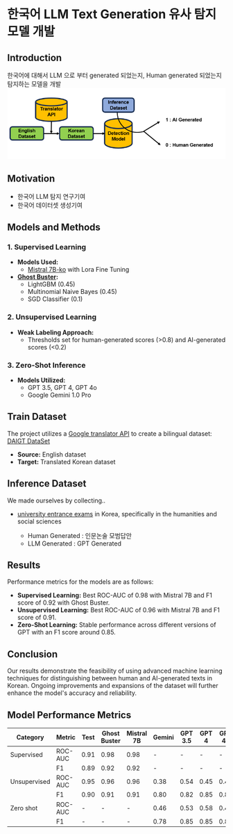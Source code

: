 # 한국어 LLM Text Generation 유사 탐지 모델 개발


## Introduction

한국어에 대해서 LLM 으로 부터 generated 되었는지, Human generated 
되었는지 탐지하는 모델을 개발
![image](./images/overview.png)

## Motivation

- 한국어 LLM 탐지 연구기여 
- 한국어 데이터셋 생성기여

## Models and Methods

### 1. Supervised Learning
- **Models Used:**
  - [Mistral 7B-ko](https://huggingface.co/maywell/Mistral-ko-7B-v0.1) with Lora Fine Tuning
- **[Ghost Buster](https://arxiv.org/abs/2305.15047):**
  - LightGBM (0.45)
  - Multinomial Naive Bayes (0.45)
  - SGD Classifier (0.1)

### 2. Unsupervised Learning
- **Weak Labeling Approach:**
  - Thresholds set for human-generated scores (>0.8) and AI-generated scores (<0.2)

### 3. Zero-Shot Inference
- **Models Utilized:**
  - GPT 3.5, GPT 4, GPT 4o
  - Google Gemini 1.0 Pro

## Train Dataset

The project utilizes a [Google translator API](https://cloud.google.com/translate/docs/reference/rest) to create a bilingual dataset: [DAIGT DataSet](https://www.kaggle.com/datasets/thedrcat/daigt-v2-train-dataset)
- **Source:** English dataset
- **Target:** Translated Korean dataset

## Inference Dataset

We made ourselves by collecting..
- [university entrance exams](https://www.kaggle.com/datasets/umgeeyo/korean-essay) in Korea, specifically in the humanities and social sciences

    - Human Generated :  인문논술 모범답안
    - LLM Generated   :  GPT Generated
    

## Results

Performance metrics for the models are as follows:
- **Supervised Learning:** Best ROC-AUC of 0.98 with Mistral 7B and F1 score of 0.92 with Ghost Buster.
- **Unsupervised Learning:** Best ROC-AUC of 0.96 with Mistral 7B and F1 score of 0.91.
- **Zero-Shot Learning:** Stable performance across different versions of GPT with an F1 score around 0.85.

## Conclusion

Our results demonstrate the feasibility of using advanced machine learning techniques for distinguishing between human and AI-generated texts in Korean. Ongoing improvements and expansions of the dataset will further enhance the model's accuracy and reliability.



## Model Performance Metrics

| Category    | Metric   | Test  | Ghost Buster | Mistral 7B | Gemini | GPT 3.5 | GPT 4 | GPT 4o |
|-------------|----------|-------|--------------|------------|--------|---------|-------|--------|
| Supervised  | ROC-AUC  | 0.91  | 0.98         | 0.98       | -   | -   |  -   |  -     |
|             | F1       | 0.89  | 0.92         | 0.92       | -   | -   | -   | -     |
| Unsupervised| ROC-AUC  | 0.95  | 0.96         | 0.96       | 0.38   | 0.54    | 0.45  | 0.40   |
|             | F1       | 0.90  | 0.91         | 0.91       | 0.80   | 0.82    | 0.85  | 0.85   |
| Zero shot   | ROC-AUC  | -     | -            | -          | 0.46   | 0.53    | 0.58  | 0.45   |
|             | F1       | -     | -            | -          | 0.78   | 0.85    | 0.85  | 0.85   |